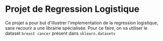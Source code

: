 # Projet de Regression Logistique

Ce projet a pour but d'illustrer l'implementation de la regression logistique, sans recourir a une librairie spécialisée.
Pour ce faire, on va utiliser le dataset `breast cancer` présent dans `sklearn.datasets` 
